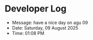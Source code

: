 # Developer Log
- Message: have a nice day on agu 09
- Date: Saturday, 09 August 2025
- Time: 01:08 PM
